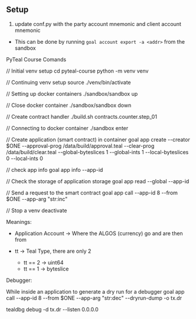 ## Setup

1. update conf.py with the party account mnemonic and client account mnemonic
- This can be done by running `goal account export -a <addr>` from the sandbox


PyTeal Course Comands

// Initial venv setup
cd pyteal-course
python -m venv venv

// Continuing venv setup
source ./venv/bin/activate

// Setting up docker containers
./sandbox/sandbox up

// Close docker container
./sandbox/sandbox down

// Create contract handler
./build.sh contracts.counter.step_01

// Connecting to docker container
./sandbox enter <container name>

// Create application (smart contract) in container
goal app create --creator $ONE --approval-prog /data/build/approval.teal --clear-prog /data/build/clear.teal --global-byteslices 1 --global-ints 1 --local-byteslices 0 --local-ints 0

// check app info
goal app info --app-id <application index>

// Check the storage of application storage
goal app read --global --app-id <application index>

// Send a request to the smart contract
goal app call --app-id 8 --from $ONE --app-arg "str:inc"

// Stop a venv
deactivate

Meanings:

- Application Account -> Where the ALGOS (currency) go and are then from

- tt -> Teal Type, there are only 2
    - tt == 2 -> uint64
    - tt == 1 -> byteslice

Debugger:

While inside an application to generate a dry run for a debugger
goal app call --app-id 8 --from $ONE --app-arg "str:dec" --dryrun-dump -o tx.dr

tealdbg debug -d tx.dr --listen 0.0.0.0